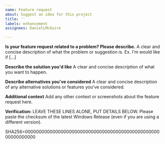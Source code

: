 ```yaml
---
name: Feature request
about: Suggest an idea for this project
title: ''
labels: enhancement
assignees: DanielLMcGuire

---
```


**Is your feature request related to a problem? Please describe.**
A clear and concise description of what the problem or suggestion is. Ex. I'm would like if [...]

**Describe the solution you'd like**
A clear and concise description of what you want to happen.

**Describe alternatives you've considered**
A clear and concise description of any alternative solutions or features you've considered.

**Additional context**
Add any other context or screenshots about the feature request here.


**Verification:**
LEAVE THESE LINES ALONE, PUT DETAILS BELOW. Please paste the checksum of the latest Windows Release (even if you are using a different version).


SHA256=000000000000000000000000000000000000000000000000000000000000